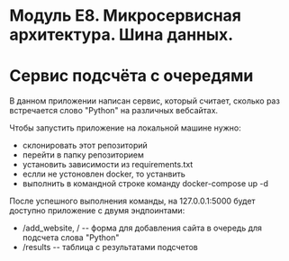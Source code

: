 # Модуль E8. Микросервисная архитектура. Шина данных.
# Сервис подсчёта с очередями

В данном приложении написан сервис, который считает, сколько раз встречается слово "Python" на различных вебсайтах.

Чтобы запустить приложение на локальной машине нужно: 
- склонировать этот репозиторий
- перейти в папку репозиторием
- установить зависимости из requirements.txt
- еслли не устоновлен docker, то устанвить
- выполнить в командной строке команду docker-compose up -d

После успешного выполнения команды, на 127.0.0.1:5000 будет доступно приложение с двумя эндпоинтами: 
- /add_website, / -- форма для добавления сайта в очередь для подсчета слова "Python"
- /results -- таблица с результатами подсчетов